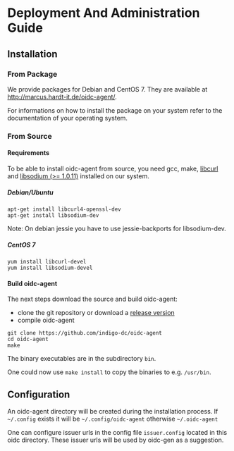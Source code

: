 # Deployment And Administration Guide
## Installation
### From Package
We provide packages for Debian and CentOS 7. They are available at
http://marcus.hardt-it.de/oidc-agent/.

For informations on how to install the package on your system refer to the
documentation of your operating system.

### From Source
#### Requirements
To be able to install oidc-agent from source, you need gcc, make, 
[libcurl](libcurl4-openssl-dev) and 
[libsodium (>= 1.0.11)](libcurl4-openssl-dev) installed on our system.

##### Debian/Ubuntu
```
apt-get install libcurl4-openssl-dev
apt-get install libsodium-dev
```
Note: On debian jessie you have to use jessie-backports for libsodium-dev.

##### CentOS 7
```
yum install libcurl-devel
yum install libsodium-devel
```

#### Build oidc-agent
The next steps download the source and build oidc-agent:
- clone the git repository or download a [release version](https://github.com/indigo-dc/oidc-agent/releases)
- compile oidc-agent
```
git clone https://github.com/indigo-dc/oidc-agent
cd oidc-agent
make
```
The binary executables are in the subdirectory `bin`.

One could now use ```make install``` to copy the binaries to e.g. `/usr/bin`.

## Configuration
An oidc-agent directory will be created during the installation process. 
If ```~/.config``` exists it will be ```~/.config/oidc-agent``` otherwise ```~/.oidc-agent```

One can configure issuer urls in the config file ```issuer.config``` located in
this oidc directory. These issuer urls will be used by oidc-gen as a suggestion.

